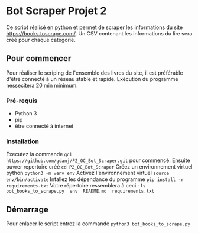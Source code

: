 # Bot Scraper Projet 2

Ce script réalisé en python et permet de scraper les informations du site https://books.toscrape.com/.
Un CSV contenant les informations du lire sera créé pour chaque catégorie.

## Pour commencer

Pour réaliser le scriping de l'ensemble des livres du site, il est préférable d'être connecté à un réseau stable et rapide. Exécution du programme nessecitera 20 min minimum.

### Pré-requis

- Python 3
- pip
- être connecté à internet

### Installation

Executez la commande ``gcl https://github.com/gdanj/P2_OC_Bot_Scraper.git`` pour commencé.
Ensuite ouvrer repertoire créé ``cd P2_OC_Bot_Scraper``
Créez un environnement virtuel python ``python3 -m venv env``
Activez l'environnement virtuel ``source env/bin/activate``
Intallez les dépendance du programme ``pip install -r requirements.txt``
Votre répertoire ressemblera à ceci :
``ls
bot_books_to_scrape.py  env  README.md  requirements.txt``

## Démarrage

Pour enlacer le script entrez la commande ``python3 bot_books_to_scrape.py``
